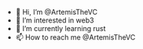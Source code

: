 - 👋 Hi, I’m @ArtemisTheVC
- 👀 I’m interested in web3
- 🌱 I’m currently learning rust
- 📫 How to reach me @ArtemisTheVC
